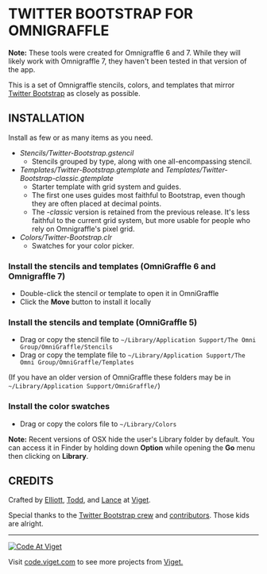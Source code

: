 TWITTER BOOTSTRAP FOR OMNIGRAFFLE
========================================

**Note:** These tools were created for Omnigraffle 6 and 7. While they will likely work with Omnigraffle 7, they haven't been tested in that version of the app.

This is a set of Omnigraffle stencils, colors, and templates that mirror [Twitter Bootstrap](http://github.com/twitter/bootstrap) as closely as possible. 

INSTALLATION
------------

Install as few or as many items as you need. 

* *Stencils/Twitter-Bootstrap.gstencil*
  * Stencils grouped by type, along with one all-encompassing stencil.
* *Templates/Twitter-Bootstrap.gtemplate* and *Templates/Twitter-Bootstrap-classic.gtemplate*
  * Starter template with grid system and guides.
  * The first one uses guides  most faithful to Bootstrap, even though they are often placed at decimal points.
  * The *-classic* version is retained from the previous release. It's less faithful to the current grid system, but more usable for people who rely on Omnigraffle's pixel grid.
* *Colors/Twitter-Bootstrap.clr*
  * Swatches for your color picker.

### Install the stencils and templates (OmniGraffle 6 and Omnigraffle 7)

* Double-click the stencil or template to open it in OmniGraffle
* Click the **Move** button to install it locally

### Install the stencils and template (OmniGraffle 5)

* Drag or copy the stencil file to `~/Library/Application Support/The Omni Group/OmniGraffle/Stencils`
* Drag or copy the template file to `~/Library/Application Support/The Omni Group/OmniGraffle/Templates`

(If you have an older version of OmniGraffle these folders may be in `~/Library/Application Support/OmniGraffle/`)

### Install the color swatches

* Drag or copy the colors file to `~/Library/Colors`

**Note:** Recent versions of OSX hide the user's Library folder by default. You can access it in Finder by holding down **Option** while opening the **Go** menu then clicking on **Library**.


CREDITS
-------

Crafted by [Elliott](http://twitter.com/elliottmunoz), [Todd](http://twitter.com/toddmoy), and [Lance](http://twitter.com/gutini) at [Viget](http://viget.com).

Special thanks to the [Twitter Bootstrap crew](https://github.com/orgs/twbs/members) and [contributors](https://github.com/twbs/bootstrap/graphs/contributors). Those kids are alright.

***

<a href="http://code.viget.com">
  <img src="http://code.viget.com/github-banner.png" alt="Code At Viget">
</a>

Visit [code.viget.com](http://code.viget.com) to see more projects from [Viget.](https://viget.com)

